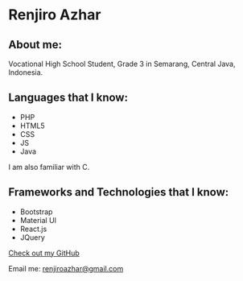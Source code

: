 # Renjiro Azhar

## About me:

Vocational High School Student, Grade 3 in Semarang, Central Java, Indonesia.

## Languages that I know:

- PHP
- HTML5
- CSS
- JS
- Java

I am also familiar with C.

## Frameworks and Technologies that I know:

- Bootstrap
- Material UI
- React.js
- JQuery


[Check out my GitHub](https://github.com/renjiroazhar)

Email me: renjiroazhar@gmail.com
